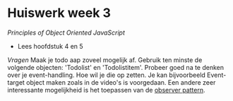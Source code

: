 # Huiswerk week 3

*Principles of Object Oriented JavaScript*
- Lees hoofdstuk 4 en 5

*Vragen*
Maak je todo aap zoveel mogelijk af. Gebruik ten minste de volgende objecten: 'Todolist' en 'Todolistitem'. Probeer goed na te denken over je event-handling. Hoe wil je die op zetten. Je kan bijvoorbeeld Event-target object maken zoals in de video's is voorgedaan. Een andere zeer interessante mogelijkheid is het toepassen van de
[observer pattern](http://answers.oreilly.com/topic/2190-two-examples-of-the-observer-pattern-in-javascript/).